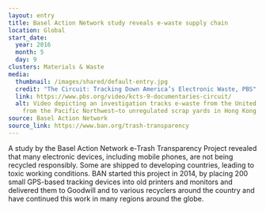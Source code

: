 ```yaml
---
layout: entry
title: Basel Action Network study reveals e-waste supply chain
location: Global
start_date:
  year: 2016
  month: 5
  day: 9
clusters: Materials & Waste
media:
  thumbnail: /images/shared/default-entry.jpg
  credit: "The Circuit: Tracking Down America’s Electronic Waste, PBS"
  link: https://www.pbs.org/video/kcts-9-documentaries-circuit/
  alt: Video depicting an investigation tracks e-waste from the United States—and
    from the Pacific Northwest—to unregulated scrap yards in Hong Kong.
source: Basel Action Network
source_link: https://www.ban.org/trash-transparency
---
```

A study by the Basel Action Network e-Trash Transparency Project revealed that many electronic devices, including mobile phones, are not being recycled responsibly. Some are shipped to developing countries, leading to toxic working conditions. BAN started this project in 2014, by placing 200 small GPS-based tracking devices into old printers and monitors and delivered them to Goodwill and to various recyclers around the country and have continued this work in many regions around the globe.